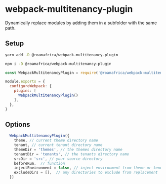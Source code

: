 # webpack-multitenancy-plugin

Dynamically replace modules by adding them in a subfolder with the same path.

## Setup

```bash
yarn add -D @roamafrica/webpack-multitenancy-plugin

npm i -D @roamafrica/webpack-multitenancy-plugin
```

```js
const WebpackMultitenancyPlugin = require('@roamafrica/webpack-multitenancy-plugin')

module.exports = {
  configureWebpack: {
    plugins: [
      WebpackMultitenancyPlugin()
    ],
  },
}
```

## Options

```js
  WebpackMultitenancyPlugin({
    theme, // current theme directory name
    tenant, // current tenant directory name
    themeDir = 'themes', // the themes directory name
    tenantDir = 'tenants', // the tenants directory name
    srcDir = 'src', // your source directory
    beforeRun,  // function
    injectEnvironment = false, // inject environment from theme or tenent
    excludeDirs = [],  // any directories to exclude from replacement
  })
```
